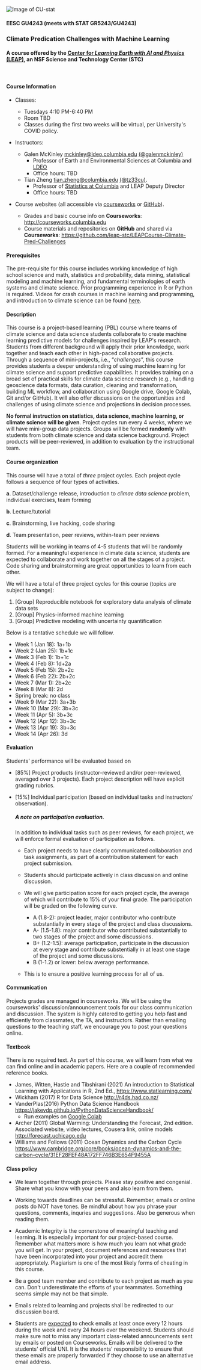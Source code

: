 ![Image of CU-stat](https://res.cloudinary.com/tz33cu/image/upload/v1636673747/Tian-teaching/Screen_Shot_2021-11-11_at_6.35.28_PM.png)

#### EESC GU4243 (meets with STAT GR5243/GU4243) 
### Climate Predication Challenges with Machine Learning

#### A course offered by the [Center for *Learning Earth with AI and Physics* (LEAP)](https://leap.columbia.edu/), an NSF Science and Technology Center (STC)

<br/>

#### Course Information
* Classes: 
	* Tuesdays 4:10 PM-6:40 PM
	* Room TBD
	* Classes during the first two weeks will be virtual, per University's COVID policy.
* Instructors:
	* Galen McKinley <mckinley@ldeo.columbia.edu> [(@galenmckinley)]((https://github.com/galenmckinley))
		* Professor of Earth and Environmental Sciences at Columbia and [LDEO](https://www.ldeo.columbia.edu/)
		* Office hours: TBD	
	* Tian Zheng <tian.zheng@columbia.edu> [(@tz33cu)](https://github.com/tz33cu). 
		* Professor of [Statistics at Columbia](http://stat.columbia.edu) and LEAP Deputy Director
		* Office hours: TBD

* Course websites (all accessible via [courseworks](https://courseworks2.columbia.edu/courses/150725) or [GitHub](https://github.com/leap-stc/LEAPCourse-Climate-Pred-Challenges)).			
	* Grades and basic course info on **Courseworks**: <http://courseworks.columbia.edu>
	* Course materials and repositories on **GitHub** and shared via **Courseworks**: <https://github.com/leap-stc/LEAPCourse-Climate-Pred-Challenges>
 
#### Prerequisites
The pre-requisite for this course includes working knowledge of high school science and math, statistics and probability, data mining, statistical modeling and machine learning, and fundamental terminologies of earth systems and climate science. Prior programming experience in R or Python is required. Videos for crash courses in machine learning and programming, and introduction to climate science can be found [here](https://github.com/leap-stc/LEAPCourse-Climate-Pred-Challenges/blob/main/CourseInfo/LearningResources.md).  

#### Description  
This course is a project-based learning (PBL) course where teams of climate science and data science students collaborate to create machine learning predictive models for challenges inspired by LEAP's research. Students from different background will apply their prior knowledge, work together and teach each other in high-paced collaborative projects. Through a sequence of mini-projects, i.e., “*challenges*”, this course provides students a deeper understanding of using machine learning for climate science and support predictive capabilities. It provides training on a broad set of practical skills for climate data science research (e.g., handling geoscience data formats, data curation, cleaning and transformation, building ML workflow, and collaboration using Google drive, Google Colab, Git and/or GitHub). It will also offer discussions on the opportunities and challenges of using climate science and projections in decision processes.

**No formal instruction on statistics, data science, machine learning, or climate science will be given**. Project cycles run every 4 weeks, where we will have mini-group data projects. Groups will be formed **randomly** with students from both climate science and data science background. Project products will be peer-reviewed, in addition to evaluation by the instructional team.

#### Course organization
This course will have a total of *three* project cycles. Each project cycle follows a sequence of four types of activities. 

**a**. Dataset/challenge release, introduction to *climae data science* problem, individual exercises, team forming

**b**. Lecture/tutorial

**c**. Brainstorming, live hacking, code sharing

**d**. Team presentation, peer reviews, within-team peer reviews

Students will be working in teams of 4-5 students that will be randomly formed. For a meaningful experience in climate data science, students are expected to collaborate and work together on all the stages of a project. Code sharing and brainstorming are great opportunities to learn from each other. 

We will have a total of three project cycles for this course (topics are subject to change):

1. [Group] Reproducible notebook for exploratory data analysis of climate data sets
2. [Group] Physics-informed machine learning
3. [Group] Predictive modeling with uncertainty quantification

Below is a tentative schedule we will follow.

+ Week 1 (Jan 18): 1a+1b
+ Week 2 (Jan 25): 1b+1c
+ Week 3 (Feb 1): 1b+1c
+ Week 4 (Feb 8): 1d+2a
+ Week 5 (Feb 15): 2b+2c
+ Week 6 (Feb 22): 2b+2c
+ Week 7 (Mar 1): 2b+2c
+ Week 8 (Mar 8): 2d
+ Spring break: no class
+ Week 9 (Mar 22): 3a+3b
+ Week 10 (Mar 29): 3b+3c
+ Week 11 (Apr 5): 3b+3c
+ Week 12 (Apr 12): 3b+3c
+ Week 13 (Apr 19): 3b+3c
+ Week 14 (Apr 26): 3d

#### Evaluation

Students' performance will be evaluated based on 

* [85%] Project products (instructor-reviewed and/or peer-reviewed, averaged over 3 projects). Each project description will have explicit grading rubrics. 
* [15%] Individual participation (based on individual tasks and instructors' observation).

	##### A note on participation evaluation. 
	In addition to individual tasks such as peer reviews, for each project, we will enforce formal evaluation of participation as follows. 
	
	* Each project needs to have clearly communicated collaboration and task assignments, as part of a contribution statement for each project submission. 
	* Students should participate actively in class discussion and online discussion. 
	* We will give participation score for each project cycle, the average of which will contribute to 15% of your final grade. The participation will be graded on the following curve. 
	
		* A (1.8-2): project leader, major contributor who contribute substantially in every stage of the project and class discussions. 
		* A- (1.5-1.8): major contributor who contributed substantially to two stages of the project and some discussions. 
		* B+ (1.2-1.5): average participation, participate in the discussion at every stage and contribute substentially in at least one stage of the project and some discussions. 
		* B (1-1.2) or lower: below average performance.   
	* This is to ensure a positive learning process for all of us.  

#### Communication
Projects grades are managed in courseworks. We will be using the courseworks' discussion/announcement tools for our class communication and discussion. The system is highly catered to getting you help fast and efficiently from classmates, the TA, and instructors. Rather than emailing questions to the teaching staff, we encourage you to post your questions online.

#### Textbook
There is no required text. As part of this course, we will learn from what we can find online and in academic papers. Here are a couple of recommended reference books. 

+ James, Witten, Hastie and Tibshirani (2021) An introduction to Statistical Learning with Applications in R, 2nd Ed., <https://www.statlearning.com/>
+ Wickham (2017) R for Data Science <http://r4ds.had.co.nz/>
+ VanderPlas(2016) Python Data Science Handbook <https://jakevdp.github.io/PythonDataScienceHandbook/>
	+ Run examples on [Google Colab](https://colab.research.google.com/github/jakevdp/PythonDataScienceHandbook/blob/master/notebooks/Index.ipynb)
+ Archer (2011) Global Warming: Understanding the Forecast, 2nd edition. 
	Associated website, video lectures, Cousera link, online models <http://forecast.uchicago.edu>
+ Williams and Follows (2011) Ocean Dynamics and the Carbon Cycle <https://www.cambridge.org/core/books/ocean-dynamics-and-the-carbon-cycle/31EF28FEF48A172FF746B3E654F9455A>

#### Class policy

* We learn together through projects. Please stay positive and congenial. Share what you know with your peers and also learn from them.

* Working towards deadlines can be stressful. Remember, emails or online posts do NOT have tones. Be mindful about how you phrase your questions, comments, inquries and suggestions. Also be generous when reading them. 

* Academic Integrity is the cornerstone of meaningful teaching and learning. It is especially important for our project-based course. Remember what matters more is how much you learn not what grade you will get. In your project, document references and resources that have been incorporated into your project and accredit them appropriately. Plagiarism is one of the most likely forms of cheating in this course. 

* Be a good team member and contribute to each project as much as you can. Don't underestimate the efforts of your teammates. Something seems simple may not be that simple. 

* Emails related to learning and projects shall be redirected to our discussion board.
 
* Students are [expected](http://policylibrary.columbia.edu/student-email-communication-policy) to check emails at least once every 12 hours during the week and every 24 hours over the weekend. Students should make sure not to miss any important class-related announcements sent by emails or posted on Courseworks. Emails will be delivered to the students' official UNI. It is the students' responsibility to ensure that these emails are properly forwarded if they choose to use an alternative email address. 




